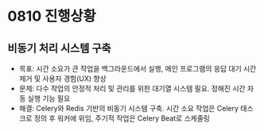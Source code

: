 
# 0810 진행상황

## 비동기 처리 시스템 구축

- 목표: 시간 소요가 큰 작업을 백그라운드에서 실행, 메인 프로그램의 응답 대기 시간 제거 및 사용자 경험(UX) 향상
- 문제: 다수 작업의 안정적 처리 및 관리를 위한 대기열 시스템 필요. 정해진 시간 자동 실행 기능 필요
- 해결: Celery와 Redis 기반의 비동기 시스템 구축. 시간 소요 작업은 Celery 태스크로 정의 후 워커에 위임, 주기적 작업은 Celery Beat로 스케줄링
